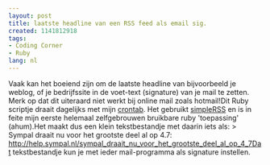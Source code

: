 ```yaml
---
layout: post
title: laatste headline van een RSS feed als email sig.
created: 1141812918
tags:
- Coding Corner
- Ruby
lang: nl
---
```

Vaak kan het boeiend zijn om de laatste headline van bijvoorbeeld je weblog, of je bedrijfssite in de voet-text (signature) van je mail te zetten. Merk op dat dit uiteraard niet werkt bij online mail zoals hotmail!Dit Ruby scriptje draait dagelijks met mijn [crontab](http://en.wikipedia.org/wiki/Crontab). Het gebruikt [simpleRSS](http://simple-rss.rubyforge.org/) en is in feite mijn eerste helemaal zelfgebrouwen bruikbare ruby 'toepassing' (ahum).Het maakt dus een klein tekstbestandje met daarin iets als: > Sympal draait nu voor het grootste deel al op 4.7: http://help.sympal.nl/sympal_draait_nu_voor_het_grootste_deel_al_op_4_7Dat tekstbestandje kun je met ieder mail-programma als signature instellen.
